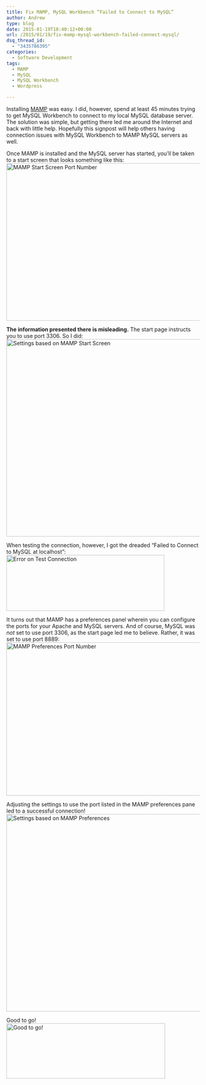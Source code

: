 ```yaml
---
title: Fix MAMP, MySQL Workbench “Failed to Connect to MySQL”
author: Andrew
type: blog
date: 2015-01-19T18:40:12+00:00
url: /2015/01/19/fix-mamp-mysql-workbench-failed-connect-mysql/
dsq_thread_id:
  - "3435786395"
categories:
  - Software Development
tags:
  - MAMP
  - MySQL
  - MySQL Workbench
  - Wordpress

---
```

Installing [MAMP][1] was easy. I did, however, spend at least 45 minutes trying to get MySQL Workbench to connect to my local MySQL database server. The solution was simple, but getting there led me around the Internet and back with little help. Hopefully this signpost will help others having connection issues with MySQL Workbench to MAMP MySQL servers as well.

Once MAMP is installed and the MySQL server has started, you&#8217;ll be taken to a start screen that looks something like this:  
[<img src="http://www.andrewcbancroft.com/wp-content/uploads/2015/01/MAMP_StartScreen.png" alt="MAMP Start Screen Port Number" width="601" height="411" class="alignnone size-full wp-image-11187" srcset="https://www.andrewcbancroft.com/wp-content/uploads/2015/01/MAMP_StartScreen.png 601w, https://www.andrewcbancroft.com/wp-content/uploads/2015/01/MAMP_StartScreen-300x205.png 300w" sizes="(max-width: 601px) 100vw, 601px" />][2]

**The information presented there is misleading.** The start page instructs you to use port 3306. So I did:  
[<img src="http://www.andrewcbancroft.com/wp-content/uploads/2015/01/SettingsBasedOnStartScreen.png" alt="Settings based on MAMP Start Screen" width="897" height="515" class="alignnone size-full wp-image-11185" srcset="https://www.andrewcbancroft.com/wp-content/uploads/2015/01/SettingsBasedOnStartScreen.png 897w, https://www.andrewcbancroft.com/wp-content/uploads/2015/01/SettingsBasedOnStartScreen-300x172.png 300w" sizes="(max-width: 897px) 100vw, 897px" />][3]

When testing the connection, however, I got the dreaded &#8220;Failed to Connect to MySQL at localhost&#8221;:  
[<img src="http://www.andrewcbancroft.com/wp-content/uploads/2015/01/ErrorOnTestConnection.png" alt="Error on Test Connection" width="412" height="146" class="alignnone size-full wp-image-11184" srcset="https://www.andrewcbancroft.com/wp-content/uploads/2015/01/ErrorOnTestConnection.png 412w, https://www.andrewcbancroft.com/wp-content/uploads/2015/01/ErrorOnTestConnection-300x106.png 300w" sizes="(max-width: 412px) 100vw, 412px" />][4]

It turns out that MAMP has a preferences panel wherein you can configure the ports for your Apache and MySQL servers. And of course, MySQL was _not_ set to use port 3306, as the start page led me to believe. Rather, it was set to use port 8889:  
[<img src="http://www.andrewcbancroft.com/wp-content/uploads/2015/01/MAMP_Preferences_Port.png" alt="MAMP Preferences Port Number" width="529" height="400" class="alignnone size-full wp-image-11186" srcset="https://www.andrewcbancroft.com/wp-content/uploads/2015/01/MAMP_Preferences_Port.png 529w, https://www.andrewcbancroft.com/wp-content/uploads/2015/01/MAMP_Preferences_Port-300x227.png 300w" sizes="(max-width: 529px) 100vw, 529px" />][5]

Adjusting the settings to use the port listed in the MAMP preferences pane led to a successful connection!  
[<img src="http://www.andrewcbancroft.com/wp-content/uploads/2015/01/SettingsBasedOnMAMPPreferences1.png" alt="Settings based on MAMP Preferences" width="897" height="515" class="alignnone size-full wp-image-11198" srcset="https://www.andrewcbancroft.com/wp-content/uploads/2015/01/SettingsBasedOnMAMPPreferences1.png 897w, https://www.andrewcbancroft.com/wp-content/uploads/2015/01/SettingsBasedOnMAMPPreferences1-300x172.png 300w" sizes="(max-width: 897px) 100vw, 897px" />][6]

Good to go!  
[<img src="http://www.andrewcbancroft.com/wp-content/uploads/2015/01/GoodToGo.png" alt="Good to go!" width="414" height="144" class="alignnone size-full wp-image-11190" srcset="https://www.andrewcbancroft.com/wp-content/uploads/2015/01/GoodToGo.png 414w, https://www.andrewcbancroft.com/wp-content/uploads/2015/01/GoodToGo-300x104.png 300w" sizes="(max-width: 414px) 100vw, 414px" />][7]

 [1]: http://www.mamp.info/
 [2]: http://www.andrewcbancroft.com/wp-content/uploads/2015/01/MAMP_StartScreen.png
 [3]: http://www.andrewcbancroft.com/wp-content/uploads/2015/01/SettingsBasedOnStartScreen.png
 [4]: http://www.andrewcbancroft.com/wp-content/uploads/2015/01/ErrorOnTestConnection.png
 [5]: http://www.andrewcbancroft.com/wp-content/uploads/2015/01/MAMP_Preferences_Port.png
 [6]: http://www.andrewcbancroft.com/wp-content/uploads/2015/01/SettingsBasedOnMAMPPreferences1.png
 [7]: http://www.andrewcbancroft.com/wp-content/uploads/2015/01/GoodToGo.png